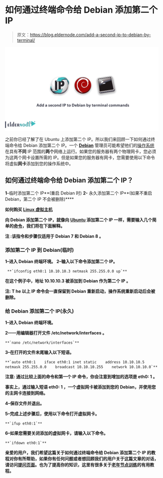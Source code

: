 # 如何通过终端命令给 Debian 添加第二个 IP

> 原文：<https://blog.eldernode.com/add-a-second-ip-to-debian-by-terminal/>

![How to add a second IP to Debian by terminal commands](img/be70985be604f9da6e8a35bf7d99c09f.png)

之前你已经了解了在 Ubuntu 上添加第二个 IP。所以我们来回顾一下如何通过终端命令给 Debian 添加第二个 IP。一个 [**Debian**](https://eldernode.com/create-user-on-debian-with-root-access/) 管理员可能希望他们的[操作系统](https://edu.gcfglobal.org/en/computerbasics/understanding-operating-systems/1/)在具有**不同** IP 范围的**两个**网络上运行。如果您的服务器有两个物理网卡，您必须为这两个网卡设置所需的 IP。但是如果您的服务器有网卡，您需要使用以下命令将虚拟**网卡**添加到您的操作系统中。

## 如何通过终端命令给 Debian 添加第二个 IP？

**1**–临时添加第二个 IP**(重启 Debian 时)
**2-** 永久添加第二个 IP**(如果不重启 Debian，第二个 IP 不会被删除)****

****如何购买 [Linux 虚拟主机](https://eldernode.com/linux-hosting/)****

****向 Debian 添加第二个 IP，就像向 [Ubuntu](https://eldernode.com/tag/ubuntu/) 添加第二个 IP 一样，需要输入几个简单的[命令](https://eldernode.com/most-used-commands-in-ssh-and-linux/)，我们将在下面解释。****

******注** :该指令和步骤仅适用于 **Debian 7** 和 **Debian 8** 。****

### ****添加第二个 IP 到 Debian(临时)****

******1**–进入 Debian 终端环境。
**2**–输入以下命令添加第二个 IP。****

```
 **`ifconfig eth0:1 10.10.10.3 netmask 255.255.0.0 up`**
```

****在这个例子中，地址 10.10.10.3 被添加到 Debian 作为**第二个 IP** 。****

******注:** T he 以上 IP 命令会一直保留到 Debian 重新启动，操作系统重新启动后会被删除。****

### ****给 Debian 添加第二个 IP(永久)****

******1**–进入 Debian 终端环境。****

******2**——用编辑器打开文件 **/etc/network/interfaces** 。****

```
**`nano /etc/network/interfaces`**
```

******3**–在打开的文件末尾输入以下短语。****

```
**`auto eth0:1    iface eth0:1 inet static    address 10.10.10.5    netmask 255.255.0.0    broadcast 10.10.10.255    network 10.10.10.0`**
```

******注意:** 通过比较上面的命令和第一个 IP 命令，你会注意到增加的选项是 **eth0: 1** 。****

****事实上，通过输入短语 **eth0: 1** ，一个虚拟网卡被添加到您的 Debian，并使用您的主网卡连接到网络。****

******4**–保存文件并退出。****

******5**–完成上述步骤后，使用以下命令打开虚拟网卡。****

```
**`ifup eth0:1`**
```

******6**–如果您需要关闭添加的虚拟网卡，请输入以下命令。****

```
**`ifdown eth0:1`** 
```

****亲爱的用户，我们希望这篇关于如何通过终端命令给 Debian 添加第二个 IP 的教程对你有所帮助，如果你有任何问题或者想回顾我们的用户关于这篇文章的对话，请访问[提问页面](https://eldernode.com/ask)。也为了提高你的知识，这里有很多关于[老年节点训练](https://eldernode.com/blog/)的有用教程。****